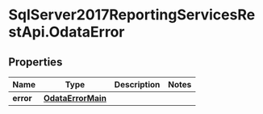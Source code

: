 # SqlServer2017ReportingServicesRestApi.OdataError

## Properties
Name | Type | Description | Notes
------------ | ------------- | ------------- | -------------
**error** | [**OdataErrorMain**](OdataErrorMain.md) |  | 


